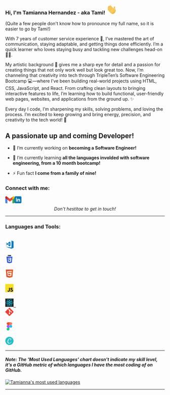 ### Hi, I'm Tamianna Hernandez - aka Tami! <img src="./images/Hi.gif" height="32" />

(Quite a few people don't know how to pronounce my full name, so it is easier to go by Tami!)

With 7 years of customer service experience 💬, I’ve mastered the art of communication, staying adaptable, and getting things done efficiently. I’m a quick learner who loves staying busy and tackling new challenges head-on 💪🏽.

My artistic background 🎨 gives me a sharp eye for detail and a passion for creating things that not only work well but look great too. Now, I’m channeling that creativity into tech through TripleTen’s Software Engineering Bootcamp 💻—where I’ve been building real-world projects using HTML, CSS, JavaScript, and React. From crafting clean layouts to bringing interactive features to life, I’m learning how to build functional, user-friendly web pages, websites, and applications from the ground up. ✨

Every day I code, I’m sharpening my skills, solving problems, and loving the process. I’m excited to keep growing and bring energy, precision, and creativity to the tech world! 🚀

## A passionate up and coming Developer!

- 🔭 I’m currently working on **becoming a Software Engineer!**

- 🌱 I’m currently learning **all the languages involded with software engineering, from a 10 month bootcamp!**

- ⚡ Fun fact **I come from a family of nine!**

### Connect with me:

[<img align="left" alt="Tamianna | gmail" height="22px" src="./images/Gmail.png" />][gmail]

[<img align="left" alt="Tamianna | linkedin" height="22px" src="./images/linkedin-tile.svg" />][linkedin]

<br />

<p align=center>
<em>Don't hestitae to get in touch!</em>
</p>

---

### Languages and Tools:

[<code>
<img alt="Visual studio code" width="26px" src="./images/visualstudio_code-icon.svg" />
</code>](https://code.visualstudio.com/)
[<code>
<img alt="CSS" width="26px" src="./images/w3_css-official.svg" />
</code>](https://www.w3schools.com/css/)
[<code>
<img alt="HTML" width="26px" src="./images/w3_html5-icon.svg" />
</code>](https://www.w3.org/html/)
[<code>
<img alt="JavaScript" width="26px" src="./images/javascript-icon.svg" />
</code>](https://developer.mozilla.org/en-US/docs/Web/JavaScript)
[<code>
<img alt="React" width="26px" src="./images/react.svg" />
</code>](https://react.dev/)
[<code>
<img alt="Git" width="26px" src="./images/git-scm-icon.svg" />
</code>](https://git-scm.com/)
[<code>
<img alt="Figma" width="26px" src="./images/figma-icon.svg" />
</code>](https://www.figma.com/)
[<code>
<img alt="Canva" width="26px" src="./images/canva-icon.svg" />
</code>](https://about.canva.com/)

---

#### _Note: The 'Most Used Languages' chart doesn't indicate my skill level, it's a GitHub metric of which languages I have the most coding of on GitHub._

<a href="https://github-readme-stats.vercel.app/api/top-langs?username=tamianna&show_icons=true&locale=en&layout=compact">
<img align="center" src="https://github-readme-stats.vercel.app/api/top-langs?username=tamianna&show_icons=true&locale=en&layout=compact" alt="Tamianna's most used languages" />
</a>

---

[gmail]: mailto:tamianna.h@gmail.com
[linkedin]: https://www.linkedin.com/in/tamianna-hernandez-678b24275/
